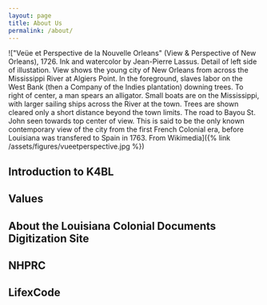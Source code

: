 ```yaml
---
layout: page
title: About Us
permalink: /about/
---
```

!["Veüe et Perspective de la Nouvelle Orleans" (View & Perspective of New Orleans), 1726. Ink and watercolor by Jean-Pierre Lassus. Detail of left side of illustation. View shows the young city of New Orleans from across the Mississippi River at Algiers Point. In the foreground, slaves labor on the West Bank (then a Company of the Indies plantation) downing trees. To right of center, a man spears an alligator. Small boats are on the Mississippi, with larger sailing ships across the River at the town. Trees are shown cleared only a short distance beyond the town limits. The road to Bayou St. John seen towards top center of view. This is said to be the only known contemporary view of the city from the first French Colonial era, before Louisiana was transfered to Spain in 1763. From Wikimedia]({% link /assets/figures/vueetperspective.jpg %})  

## Introduction to K4BL

## Values

## About the Louisiana Colonial Documents Digitization Site

## NHPRC

## LifexCode